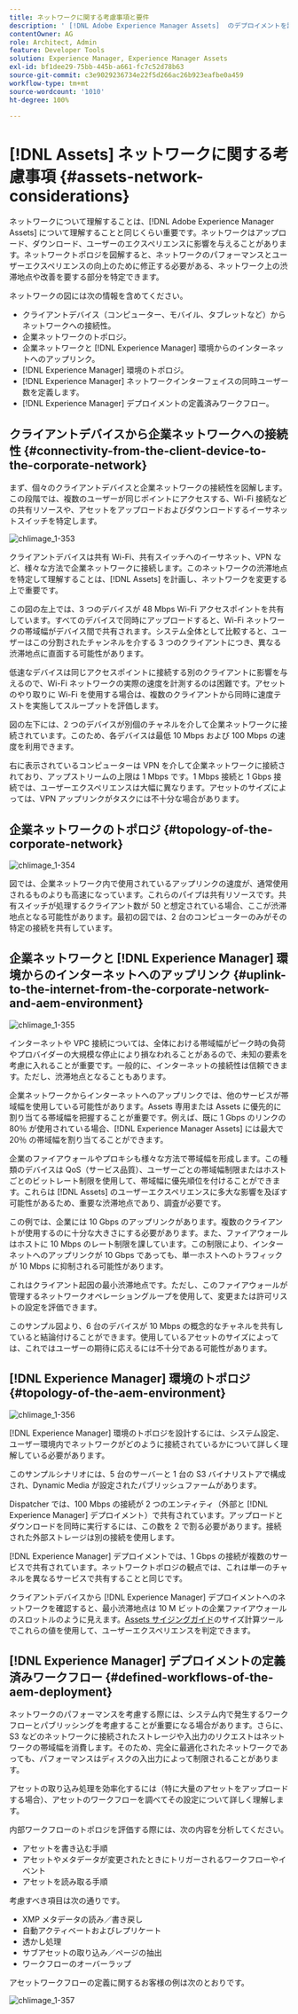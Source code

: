 ```yaml
---
title: ネットワークに関する考慮事項と要件
description: ' [!DNL Adobe Experience Manager Assets]  のデプロイメントを設計する際のネットワークの考慮事項について説明します。'
contentOwner: AG
role: Architect, Admin
feature: Developer Tools
solution: Experience Manager, Experience Manager Assets
exl-id: bf1dee29-75bb-445b-a661-fc7c52d78b63
source-git-commit: c3e9029236734e22f5d266ac26b923eafbe0a459
workflow-type: tm+mt
source-wordcount: '1010'
ht-degree: 100%

---
```


# [!DNL Assets] ネットワークに関する考慮事項 {#assets-network-considerations}

ネットワークについて理解することは、[!DNL Adobe Experience Manager Assets] について理解することと同じくらい重要です。ネットワークはアップロード、ダウンロード、ユーザーのエクスペリエンスに影響を与えることがあります。ネットワークトポロジを図解すると、ネットワークのパフォーマンスとユーザーエクスペリエンスの向上のために修正する必要がある、ネットワーク上の渋滞地点や改善を要する部分を特定できます。

ネットワークの図には次の情報を含めてください。

* クライアントデバイス（コンピューター、モバイル、タブレットなど）からネットワークへの接続性。
* 企業ネットワークのトポロジ。
* 企業ネットワークと [!DNL Experience Manager] 環境からのインターネットへのアップリンク。
* [!DNL Experience Manager] 環境のトポロジ。
* [!DNL Experience Manager] ネットワークインターフェイスの同時ユーザー数を定義します。
* [!DNL Experience Manager] デプロイメントの定義済みワークフロー。

## クライアントデバイスから企業ネットワークへの接続性 {#connectivity-from-the-client-device-to-the-corporate-network}

まず、個々のクライアントデバイスと企業ネットワークの接続性を図解します。この段階では、複数のユーザーが同じポイントにアクセスする、Wi-Fi 接続などの共有リソースや、アセットをアップロードおよびダウンロードするイーサネットスイッチを特定します。

![chlimage_1-353](assets/chlimage_1-353.png)

クライアントデバイスは共有 Wi-Fi、共有スイッチへのイーサネット、VPN など、様々な方法で企業ネットワークに接続します。このネットワークの渋滞地点を特定して理解することは、[!DNL Assets] を計画し、ネットワークを変更する上で重要です。

この図の左上では、3 つのデバイスが 48 Mbps Wi-Fi アクセスポイントを共有しています。すべてのデバイスで同時にアップロードすると、Wi-Fi ネットワークの帯域幅がデバイス間で共有されます。システム全体として比較すると、ユーザーはこの分割されたチャンネルを介する 3 つのクライアントにつき、異なる渋滞地点に直面する可能性があります。

低速なデバイスは同じアクセスポイントに接続する別のクライアントに影響を与えるので、Wi-Fi ネットワークの実際の速度を計測するのは困難です。アセットのやり取りに Wi-Fi を使用する場合は、複数のクライアントから同時に速度テストを実施してスループットを評価します。

図の左下には、2 つのデバイスが別個のチャネルを介して企業ネットワークに接続されています。このため、各デバイスは最低 10 Mbps および 100 Mbps の速度を利用できます。

右に表示されているコンピューターは VPN を介して企業ネットワークに接続されており、アップストリームの上限は 1 Mbps です。1 Mbps 接続と 1 Gbps 接続では、ユーザーエクスペリエンスは大幅に異なります。アセットのサイズによっては、VPN アップリンクがタスクには不十分な場合があります。

## 企業ネットワークのトポロジ {#topology-of-the-corporate-network}

![chlimage_1-354](assets/chlimage_1-354.png)

図では、企業ネットワーク内で使用されているアップリンクの速度が、通常使用されるものよりも高速になっています。これらのパイプは共有リソースです。共有スイッチが処理するクライアント数が 50 と想定されている場合、ここが渋滞地点となる可能性があります。最初の図では、2 台のコンピューターのみがその特定の接続を共有しています。

## 企業ネットワークと [!DNL Experience Manager] 環境からのインターネットへのアップリンク {#uplink-to-the-internet-from-the-corporate-network-and-aem-environment}

![chlimage_1-355](assets/chlimage_1-355.png)

インターネットや VPC 接続については、全体における帯域幅がピーク時の負荷やプロバイダーの大規模な停止により損なわれることがあるので、未知の要素を考慮に入れることが重要です。一般的に、インターネットの接続性は信頼できます。ただし、渋滞地点となることもあります。

企業ネットワークからインターネットへのアップリンクでは、他のサービスが帯域幅を使用している可能性があります。Assets 専用または Assets に優先的に割り当てる帯域幅を把握することが重要です。例えば、既に 1 Gbps のリンクの 80％ が使用されている場合、[!DNL Experience Manager Assets] には最大で 20％ の帯域幅を割り当てることができます。

企業のファイアウォールやプロキシも様々な方法で帯域幅を形成します。この種類のデバイスは QoS（サービス品質）、ユーザーごとの帯域幅制限またはホストごとのビットレート制限を使用して、帯域幅に優先順位を付けることができます。これらは [!DNL Assets] のユーザーエクスペリエンスに多大な影響を及ぼす可能性があるため、重要な渋滞地点であり、調査が必要です。

この例では、企業には 10 Gbps のアップリンクがあります。複数のクライアントが使用するのに十分な大きさにする必要があります。また、ファイアウォールはホストに 10 Mbps のレート制限を課しています。この制限により、インターネットへのアップリンクが 10 Gbps であっても、単一ホストへのトラフィックが 10 Mbps に抑制される可能性があります。

これはクライアント起因の最小渋滞地点です。ただし、このファイアウォールが管理するネットワークオペレーショングループを使用して、変更または許可リストの設定を評価できます。

このサンプル図より、6 台のデバイスが 10 Mbps の概念的なチャネルを共有していると結論付けることができます。使用しているアセットのサイズによっては、これではユーザーの期待に応えるには不十分である可能性があります。

## [!DNL Experience Manager] 環境のトポロジ {#topology-of-the-aem-environment}

![chlimage_1-356](assets/chlimage_1-356.png)

[!DNL Experience Manager] 環境のトポロジを設計するには、システム設定、ユーザー環境内でネットワークがどのように接続されているかについて詳しく理解している必要があります。

このサンプルシナリオには、5 台のサーバーと 1 台の S3 バイナリストアで構成され、Dynamic Media が設定されたパブリッシュファームがあります。

Dispatcher では、100 Mbps の接続が 2 つのエンティティ（外部と [!DNL Experience Manager] デプロイメント）で共有されています。アップロードとダウンロードを同時に実行するには、この数を 2 で割る必要があります。接続された外部ストレージは別の接続を使用します。

[!DNL Experience Manager] デプロイメントでは、1 Gbps の接続が複数のサービスで共有されています。ネットワークトポロジの観点では、これは単一のチャネルを異なるサービスで共有することと同じです。

クライアントデバイスから [!DNL Experience Manager] デプロイメントへのネットワークを確認すると、最小渋滞地点は 10 M ビットの企業ファイアウォールのスロットルのように見えます。[Assets サイジングガイド](assets-sizing-guide.md)のサイズ計算ツールでこれらの値を使用して、ユーザーエクスペリエンスを判定できます。

## [!DNL Experience Manager] デプロイメントの定義済みワークフロー {#defined-workflows-of-the-aem-deployment}

ネットワークのパフォーマンスを考慮する際には、システム内で発生するワークフローとパブリッシングを考慮することが重要になる場合があります。さらに、S3 などのネットワークに接続されたストレージや入出力のリクエストはネットワークの帯域幅を消費します。そのため、完全に最適化されたネットワークであっても、パフォーマンスはディスクの入出力によって制限されることがあります。

アセットの取り込み処理を効率化するには（特に大量のアセットをアップロードする場合）、アセットのワークフローを調べてその設定について詳しく理解します。

内部ワークフローのトポロジを評価する際には、次の内容を分析してください。

* アセットを書き込む手順
* アセットやメタデータが変更されたときにトリガーされるワークフローやイベント
* アセットを読み取る手順

考慮すべき項目は次の通りです。

* XMP メタデータの読み／書き戻し
* 自動アクティベートおよびレプリケート
* 透かし処理
* サブアセットの取り込み／ページの抽出
* ワークフローのオーバーラップ

アセットワークフローの定義に関するお客様の例は次のとおりです。

![chlimage_1-357](assets/chlimage_1-357.png)
